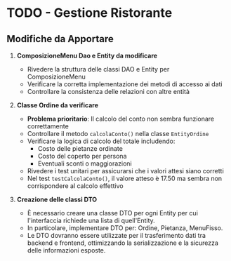 # TODO - Gestione Ristorante

## Modifiche da Apportare

1. **ComposizioneMenu Dao e Entity da modificare**
    - Rivedere la struttura delle classi DAO e Entity per ComposizioneMenu
    - Verificare la corretta implementazione dei metodi di accesso ai dati
    - Controllare la consistenza delle relazioni con altre entità

2. **Classe Ordine da verificare**
    - **Problema prioritario**: Il calcolo del conto non sembra funzionare correttamente
    - Controllare il metodo `calcolaConto()` nella classe `EntityOrdine`
    - Verificare la logica di calcolo del totale includendo:
        - Costo delle pietanze ordinate
        - Costo del coperto per persona
        - Eventuali sconti o maggiorazioni
    - Rivedere i test unitari per assicurarsi che i valori attesi siano corretti
    - Nel test `testCalcolaConto()`, il valore atteso è 17.50 ma sembra non corrispondere al calcolo effettivo

3. **Creazione delle classi DTO**
    - È necessario creare una classe DTO per ogni Entity per cui l'interfaccia richiede una lista di quell'Entity.
    - In particolare, implementare DTO per: Ordine, Pietanza, MenuFisso.
    - Le DTO dovranno essere utilizzate per il trasferimento dati tra backend e frontend, ottimizzando la serializzazione e la sicurezza delle informazioni esposte.